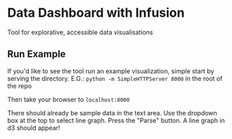 # Data Dashboard with Infusion
Tool for explorative, accessible data visualisations

## Run Example

If you'd like to see the tool run an example visualization, simple start by serving the directory.
E.G.:
`python -m SimpleHTTPServer 8000`
in the root of the repo

Then take your browser to `localhost:8000`

There should already be sample data in the text area.
Use the dropdown box at the top to select line graph.
Press the "Parse" button.
A line graph in d3 should appear!

